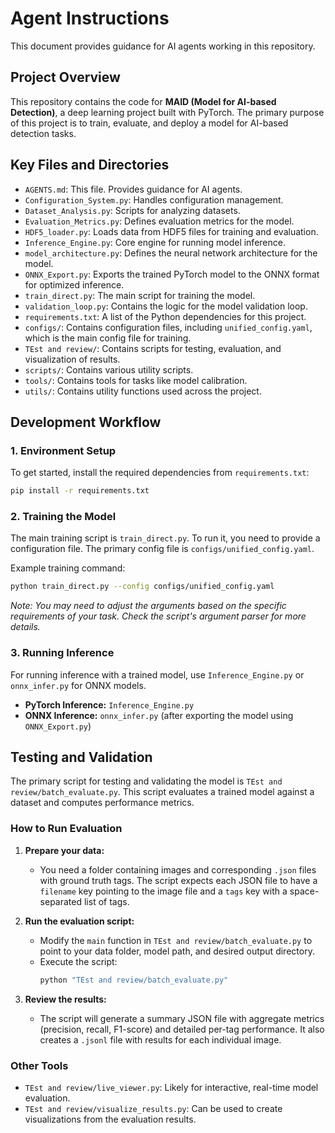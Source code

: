 # Agent Instructions

This document provides guidance for AI agents working in this repository.

## Project Overview

This repository contains the code for **MAID (Model for AI-based Detection)**, a deep learning project built with PyTorch. The primary purpose of this project is to train, evaluate, and deploy a model for AI-based detection tasks.

## Key Files and Directories

-   `AGENTS.md`: This file. Provides guidance for AI agents.
-   `Configuration_System.py`: Handles configuration management.
-   `Dataset_Analysis.py`: Scripts for analyzing datasets.
-   `Evaluation_Metrics.py`: Defines evaluation metrics for the model.
-   `HDF5_loader.py`: Loads data from HDF5 files for training and evaluation.
-   `Inference_Engine.py`: Core engine for running model inference.
-   `model_architecture.py`: Defines the neural network architecture for the model.
-   `ONNX_Export.py`: Exports the trained PyTorch model to the ONNX format for optimized inference.
-   `train_direct.py`: The main script for training the model.
-   `validation_loop.py`: Contains the logic for the model validation loop.
-   `requirements.txt`: A list of the Python dependencies for this project.
-   `configs/`: Contains configuration files, including `unified_config.yaml`, which is the main config file for training.
-   `TEst and review/`: Contains scripts for testing, evaluation, and visualization of results.
-   `scripts/`: Contains various utility scripts.
-   `tools/`: Contains tools for tasks like model calibration.
-   `utils/`: Contains utility functions used across the project.

## Development Workflow

### 1. Environment Setup

To get started, install the required dependencies from `requirements.txt`:

```bash
pip install -r requirements.txt
```

### 2. Training the Model

The main training script is `train_direct.py`. To run it, you need to provide a configuration file. The primary config file is `configs/unified_config.yaml`.

Example training command:
```bash
python train_direct.py --config configs/unified_config.yaml
```

*Note: You may need to adjust the arguments based on the specific requirements of your task. Check the script's argument parser for more details.*

### 3. Running Inference

For running inference with a trained model, use `Inference_Engine.py` or `onnx_infer.py` for ONNX models.

-   **PyTorch Inference:** `Inference_Engine.py`
-   **ONNX Inference:** `onnx_infer.py` (after exporting the model using `ONNX_Export.py`)

## Testing and Validation

The primary script for testing and validating the model is `TEst and review/batch_evaluate.py`. This script evaluates a trained model against a dataset and computes performance metrics.

### How to Run Evaluation

1.  **Prepare your data:**
    -   You need a folder containing images and corresponding `.json` files with ground truth tags. The script expects each JSON file to have a `filename` key pointing to the image file and a `tags` key with a space-separated list of tags.

2.  **Run the evaluation script:**
    -   Modify the `main` function in `TEst and review/batch_evaluate.py` to point to your data folder, model path, and desired output directory.
    -   Execute the script:
        ```bash
        python "TEst and review/batch_evaluate.py"
        ```

3.  **Review the results:**
    -   The script will generate a summary JSON file with aggregate metrics (precision, recall, F1-score) and detailed per-tag performance. It also creates a `.jsonl` file with results for each individual image.

### Other Tools

-   `TEst and review/live_viewer.py`: Likely for interactive, real-time model evaluation.
-   `TEst and review/visualize_results.py`: Can be used to create visualizations from the evaluation results.
